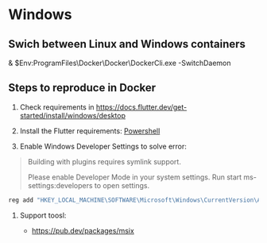 # Windows

## Swich between Linux and Windows containers

& $Env:ProgramFiles\Docker\Docker\DockerCli.exe -SwitchDaemon

## Steps to reproduce in Docker

1. Check requirements in <https://docs.flutter.dev/get-started/install/windows/desktop>

1. Install the Flutter requirements: [Powershell](https://learn.microsoft.com/en-us/powershell/scripting/install/installing-powershell-on-windows?view=powershell-7.4#installing-the-zip-package)

1. Enable Windows Developer Settings to solve error:

>Building with plugins requires symlink support.
>
>Please enable Developer Mode in your system settings. Run
> start ms-settings:developers
>to open settings.

```powershell
reg add "HKEY_LOCAL_MACHINE\SOFTWARE\Microsoft\Windows\CurrentVersion\AppModelUnlock" /t REG_DWORD /f /v "AllowDevelopmentWithoutDevLicense" /d "1"
```

1. Support toosl:

    - <https://pub.dev/packages/msix>